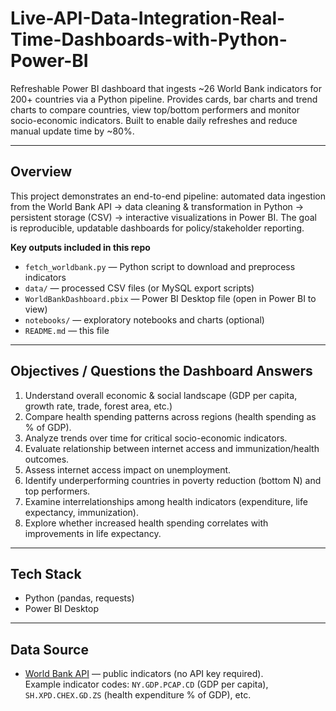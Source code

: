 # Live-API-Data-Integration-Real-Time-Dashboards-with-Python-Power-BI


 
Refreshable Power BI dashboard that ingests ~26 World Bank indicators for 200+ countries via a Python pipeline. Provides cards, bar charts and trend charts to compare countries, view top/bottom performers and monitor socio-economic indicators. Built to enable daily refreshes and reduce manual update time by ~80%.

---

##  Overview
This project demonstrates an end-to-end pipeline: automated data ingestion from the World Bank API → data cleaning & transformation in Python → persistent storage (CSV) → interactive visualizations in Power BI. The goal is reproducible, updatable dashboards for policy/stakeholder reporting.

**Key outputs included in this repo**
- `fetch_worldbank.py` — Python script to download and preprocess indicators
- `data/` — processed CSV files (or MySQL export scripts)
- `WorldBankDashboard.pbix` — Power BI Desktop file (open in Power BI to view)
- `notebooks/` — exploratory notebooks and charts (optional)
- `README.md` — this file

---

##  Objectives / Questions the Dashboard Answers
1. Understand overall economic & social landscape (GDP per capita, growth rate, trade, forest area, etc.)  
2. Compare health spending patterns across regions (health spending as % of GDP).  
3. Analyze trends over time for critical socio-economic indicators.  
4. Evaluate relationship between internet access and immunization/health outcomes.  
5. Assess internet access impact on unemployment.  
6. Identify underperforming countries in poverty reduction (bottom N) and top performers.  
7. Examine interrelationships among health indicators (expenditure, life expectancy, immunization).  
8. Explore whether increased health spending correlates with improvements in life expectancy.

---

## Tech Stack
- Python (pandas, requests)  
- Power BI Desktop 

---

##  Data Source
- [World Bank API](https://data.worldbank.org/) — public indicators (no API key required).  
  Example indicator codes: `NY.GDP.PCAP.CD` (GDP per capita), `SH.XPD.CHEX.GD.ZS` (health expenditure % of GDP), etc.


